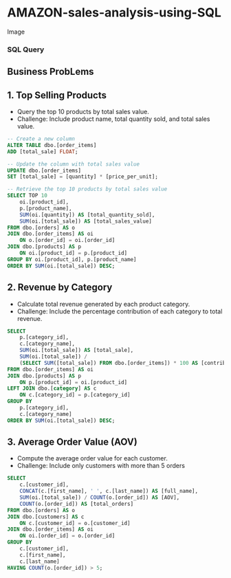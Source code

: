 # AMAZON-sales-analysis-using-SQL
Image
### SQL Query 
## Business ProbLems 
## 1. Top Selling Products 
- Query the top 10 products by total sales value.
- Challenge: Include product name, total quantity sold, and total sales value.
```SQL
-- Create a new column 
ALTER TABLE dbo.[order_items]
ADD [total_sale] FLOAT;

-- Update the column with total sales value
UPDATE dbo.[order_items]
SET [total_sale] = [quantity] * [price_per_unit];

-- Retrieve the top 10 products by total sales value
SELECT TOP 10 
    oi.[product_id], 
    p.[product_name],
    SUM(oi.[quantity]) AS [total_quantity_sold],
    SUM(oi.[total_sale]) AS [total_sales_value]
FROM dbo.[orders] AS o
JOIN dbo.[order_items] AS oi
    ON o.[order_id] = oi.[order_id]
JOIN dbo.[products] AS p
    ON oi.[product_id] = p.[product_id]
GROUP BY oi.[product_id], p.[product_name]
ORDER BY SUM(oi.[total_sale]) DESC;
```
## 2. Revenue by Category
- Calculate total revenue generated by each product category.
- Challenge: Include the percentage contribution of each category to total revenue.
```sql
SELECT 
    p.[category_id],
    c.[category_name],
    SUM(oi.[total_sale]) AS [total_sale],
    SUM(oi.[total_sale]) / 
    (SELECT SUM([total_sale]) FROM dbo.[order_items]) * 100 AS [contribution_percentage]
FROM dbo.[order_items] AS oi
JOIN dbo.[products] AS p
    ON p.[product_id] = oi.[product_id]
LEFT JOIN dbo.[category] AS c
    ON c.[category_id] = p.[category_id]
GROUP BY 
    p.[category_id],
    c.[category_name]
ORDER BY SUM(oi.[total_sale]) DESC;
```
## 3. Average Order Value (AOV)
- Compute the average order value for each customer.
- Challenge: Include only customers with more than 5 orders
```sql
SELECT 
    c.[customer_id],
    CONCAT(c.[first_name], ' ', c.[last_name]) AS [full_name],
    SUM(oi.[total_sale]) / COUNT(o.[order_id]) AS [AOV],
    COUNT(o.[order_id]) AS [total_orders]
FROM dbo.[orders] AS o
JOIN dbo.[customers] AS c
    ON c.[customer_id] = o.[customer_id]
JOIN dbo.[order_items] AS oi
    ON oi.[order_id] = o.[order_id]
GROUP BY 
    c.[customer_id], 
    c.[first_name], 
    c.[last_name]
HAVING COUNT(o.[order_id]) > 5;
```
